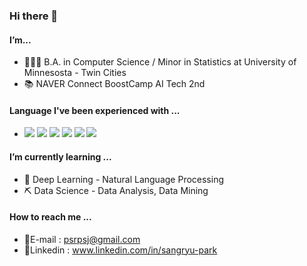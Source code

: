 ### Hi there 👋

#### I’m...  
* 👨🏻‍🎓 B.A. in Computer Science / Minor in Statistics at University of Minnesosta - Twin Cities  
* 📚 NAVER Connect BoostCamp AI Tech 2nd

#### Language I've been experienced with ...
* <img src="https://img.shields.io/badge/Python-3766AB?style=flat-square&logo=Python&logoColor=white"/></a>
<img src="https://img.shields.io/badge/Java-007396?style=flat-square&logo=Java&logoColor=white"/></a>
<img src="https://img.shields.io/badge/C-A8B9CC?style=flat-square&logo=C&logoColor=white"/></a>
<img src="https://img.shields.io/badge/MySql-4479A1?style=flat-square&logo=MySql&logoColor=white"/></a>
<img src="https://img.shields.io/badge/PyTorch-EE4C2C?style=flat-square&logo=PyTorch&logoColor=white"/></a>
<img src="https://img.shields.io/badge/R-276DC3?style=flat-square&logo=R&logoColor=white"/></a>

#### I’m currently learning ...  
* 🧠 Deep Learning - Natural Language Processing
* ⛏ Data Science - Data Analysis, Data Mining

#### How to reach me ...  
* 📮E-mail : psrpsj@gmail.com
* 🔗Linkedin : www.linkedin.com/in/sangryu-park
